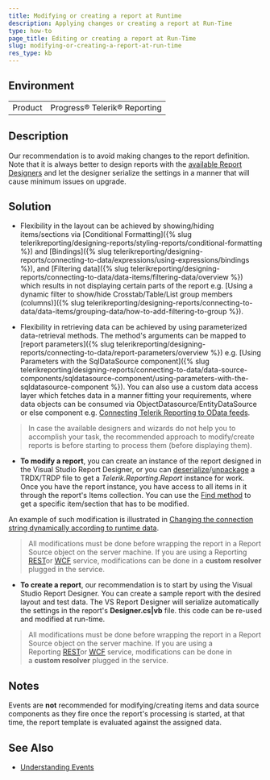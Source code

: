 ```yaml
---
title: Modifying or creating a report at Runtime
description: Applying changes or creating a report at Run-Time
type: how-to
page_title: Editing or creating a report at Run-Time
slug: modifying-or-creating-a-report-at-run-time
res_type: kb
---
```


## Environment

<table>
	<tr>
		<td>Product</td>
		<td>Progress® Telerik® Reporting</td>
	</tr>
</table>

## Description

Our recommendation is to avoid making changes to the report definition. Note that it is always better to design reports with the [available Report Designers](../report-designers) and let the designer serialize the settings in a manner that will cause minimum issues on upgrade.

## Solution

- Flexibility in the layout can be achieved by showing/hiding items/sections via [Conditional Formatting]({% slug telerikreporting/designing-reports/styling-reports/conditional-formatting %}) and [Bindings]({% slug telerikreporting/designing-reports/connecting-to-data/expressions/using-expressions/bindings %}), and [Filtering data]({% slug telerikreporting/designing-reports/connecting-to-data/data-items/filtering-data/overview %}) which results in not displaying certain parts of the report e.g. [Using a dynamic filter to show/hide Crosstab/Table/List group members (columns)]({% slug telerikreporting/designing-reports/connecting-to-data/data-items/grouping-data/how-to-add-filtering-to-group %}).

 - Flexibility in retrieving data can be achieved by using parameterized data-retrieval methods. The method's arguments can be mapped to [report parameters]({% slug telerikreporting/designing-reports/connecting-to-data/report-parameters/overview %}) e.g. [Using Parameters with the SqlDataSource component]({% slug telerikreporting/designing-reports/connecting-to-data/data-source-components/sqldatasource-component/using-parameters-with-the-sqldatasource-component %}). You can also use a custom data access layer which fetches data in a manner fitting your requirements, where data objects can be consumed via ObjectDatasource/EntityDataSource or else component e.g. [Connecting Telerik Reporting to OData feeds](https://www.telerik.com/blogs/connecting-telerik-reporting-to-odata-feeds).

> In case the available designers and wizards do not help you to accomplish your task, the recommended approach to modify/create reports is before starting to process them (before displaying them).

- **To modify a report**, you can create an instance of the report designed in the Visual Studio Report Designer, or you can [deserialize](../programmatic-xml-serialization#deserialize-report-definition-from-xml-file)/[unpackage](../report-packaging-trdp#unpackaging) a TRDX/TRDP file to get a *Telerik.Reporting.Report* instance for work. Once you have the report instance, you have access to all items in it through the report's Items collection. You can use the [Find method](../overload-telerik-reporting-reportitembase-itemcollection-find) to get a specific item/section that has to be modified.
 
An example of such modification is illustrated in [Changing the connection string dynamically according to runtime data](./changing-the-connection-string-dynamically-according-to-runtime-data).

> All modifications must be done before wrapping the report in a Report Source object on the server machine. If you are using a Reporting [REST](../telerik-reporting-rest-custom-report-resolver)or [WCF](../wcf-report-service-how-to-add-custom-report-resolver) service, modifications can be done in a **custom resolver** plugged in the service.

- **To create a report**, our recommendation is to start by using the Visual Studio Report Designer. You can create a sample report with the desired layout and test data. The VS Report Designer will serialize automatically the settings in the report's **Designer.cs|vb** file. this code can be re-used and modified at run-time.

> All modifications must be done before wrapping the report in a Report Source object on the server machine. If you are using a Reporting [REST](../telerik-reporting-rest-custom-report-resolver)or [WCF](../wcf-report-service-how-to-add-custom-report-resolver) service, modifications can be done in a **custom resolver** plugged in the service.

## Notes

Events are **not** recommended for modifying/creating items and data source components as they fire once the report's processing is started, at that time, the report template is evaluated against the assigned data.

## See Also

* [Understanding Events](../understanding-events)
